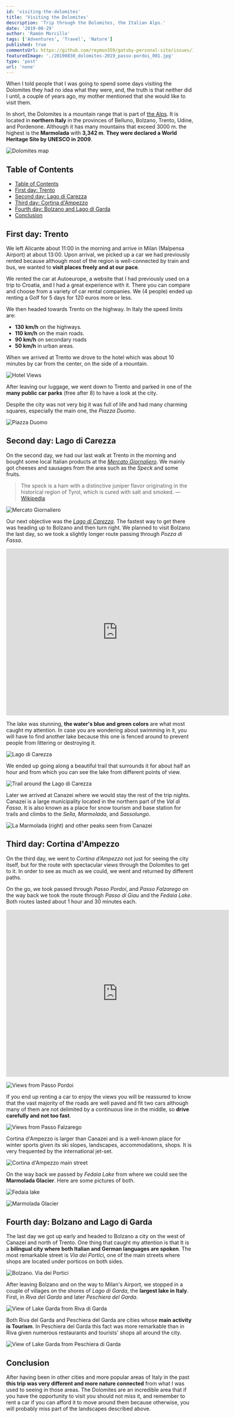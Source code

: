 ```yaml
---
id: 'visiting-the-dolomites'
title: 'Visiting the Dolomites'
description: 'Trip through the Dolomites, the Italian Alps.'
date: '2019-08-29'
author: 'Ramón Morcillo'
tags: ['Adventures', 'Travel', 'Nature']
published: true
commentsUrl: https://github.com/reymon359/gatsby-personal-site/issues/168
featuredImage: './20190830_dolomites-2019_passo-pordoi_001.jpg'
type: 'post'
url: 'none'
---
```


When I told people that I was going to spend some days visiting the Dolomites they had no idea what they were, and, the truth is that neither did I until, a couple of years ago, my mother mentioned that she would like to visit them.

In short, the Dolomites is a mountain range that is part of [the Alps](https://en.wikipedia.org/wiki/Alps). It is located in **northern Italy** in the provinces of Belluno, Bolzano, Trento, Udine, and Pordenone. Although it has many mountains that exceed 3000 m. the highest is the **Marmolada** with **3,342 m**. **They were declared a World Heritage Site by UNESCO in 2009**.

![Dolomites map](/content/posts/visiting-the-dolomites/20190828_dolomites-2019_map_001.jpg)

## Table of Contents
- [Table of Contents](#table-of-contents)
- [First day: Trento](#first-day-trento)
- [Second day: Lago di Carezza](#second-day-lago-di-carezza)
- [Third day: Cortina d'Ampezzo](#third-day-cortina-dampezzo)
- [Fourth day: Bolzano and Lago di Garda](#fourth-day-bolzano-and-lago-di-garda)
- [Conclusion](#conclusion)

## First day: Trento

We left Alicante about 11:00 in the morning and arrive in Milan (Malpensa Airport) at about 13:00. Upon arrival, we picked up a car we had previously rented because although most of the region is well-connected by train and bus, we wanted to **visit places freely and at our pace**.

We rented the car at Autoeurope, a website that I had previously used on a trip to Croatia, and I had a great experience with it. There you can compare and choose from a variety of car rental companies. We (4 people) ended up renting a Golf for 5 days for 120 euros more or less.

We then headed towards Trento on the highway. In Italy the speed limits are:

* **130 km/h** on the highways.
* **110 km/h** on the main roads.
* **90 km/h** on secondary roads
* **50 km/h** in urban areas.

When we arrived at Trento we drove to the hotel which was about 10 minutes by car from the center, on the side of a mountain.

![Hotel Views](/content/posts/visiting-the-dolomites/20190827_dolomites-2019_trento-hotel-views_001.jpg)

After leaving our luggage, we went down to Trento and parked in one of the **many public car parks** (free after 8) to have a look at the city.

Despite the city was not very big it was full of life and had many charming squares, especially the main one, the _Piazza Duomo_.

![Piazza Duomo](/content/posts/visiting-the-dolomites/20190827_dolomites-2019_trento_001.jpg)

## Second day: Lago di Carezza

On the second day, we had our last walk at Trento in the morning and bought some local Italian products at the _[Mercato Giornaliero](https://goo.gl/maps/mN917WdRzk1FuETP9)_. We mainly got cheeses and sausages from the area such as the _Speck_ and some fruits.

> The speck is a ham with a distinctive juniper flavor originating in the historical region of Tyrol, which is cured with salt and smoked. 
> — [Wikipedia](https://es.wikipedia.org/wiki/Speck)

![Mercato Giornaliero](/content/posts/visiting-the-dolomites/20190828_dolomites-2019_mercato-giornaliero_001.jpg)

Our next objective was the _[Lago di Carezza](https://goo.gl/maps/ZiktEE5wbXXhT9Cf8)_. The fastest way to get there was heading up to Bolzano and then turn right. We planned to visit Bolzano the last day, so we took a slightly longer route passing through _Pozza di Fassa_.

<iframe src="https://www.google.com/maps/embed?pb=!1m34!1m12!1m3!1d353153.69068352063!2d11.103147546985761!3d46.24996521522647!2m3!1f0!2f0!3f0!3m2!1i1024!2i768!4f13.1!4m19!3e0!4m5!1s0x478276cac9ce9ddb%3A0x27c6a299139ff547!2sTrento%2C%20Province%20of%20Trento%2C%20Italy!3m2!1d46.074779299999996!2d11.1217486!4m5!1s0x477869237b61dcd9%3A0x99d972828b60eebd!2sPozza%20di%20Fassa%2C%2038036%20Province%20of%20Trento%2C%20Italy!3m2!1d46.4306894!2d11.6857172!4m5!1s0x47786fbe51650425%3A0x26e4d13e4445202f!2sLago%20di%20Carezza!3m2!1d46.4104889!2d11.5758269!5e0!3m2!1sen!2ses!4v1567698533267!5m2!1sen!2ses" width="600" height="450" frameborder="0" style="border:0" allowfullscreen=""></iframe>

The lake was stunning, **the water's blue and green colors** are what most caught my attention. In case you are wondering about swimming in it, you will have to find another lake because this one is fenced around to prevent people from littering or destroying it.

![Lago di Carezza](/content/posts/visiting-the-dolomites/20190828_dolomites-2019_lago-di-carezza_001.jpg)

We ended up going along a beautiful trail that surrounds it for about half an hour and from which you can see the lake from different points of view.


![Trail around the Lago di Carezza](/content/posts/visiting-the-dolomites/20190828_dolomites-2019_trail-lago-di-carezza_001.jpg)

Later we arrived at Canazei where we would stay the rest of the trip nights. Canazei is a large municipality located in the northern part of the _Val di Fassa_. It is also known as a place for snow tourism and base station for trails and climbs to the _Sella_, _Marmolada_, and _Sassolungo_.

![La Marmolada (right) and other peaks seen from Canazei](/content/posts/visiting-the-dolomites/20190828_dolomites-2019_marmolada-from-canazei_001.jpg)

## Third day: Cortina d'Ampezzo

On the third day, we went to _Cortina d’Ampezzo_ not just for seeing the city itself, but for the route with spectacular views through the Dolomites to get to it. In order to see as much as we could, we went and returned by different paths.

On the go, we took passed through _Passo Pordoi_, and _Passo Falzarego_ on the way back we took the route through _Passo di Giau_ and the _Fedaia Lake_. Both routes lasted about 1 hour and 30 minutes each.

<iframe src="https://www.google.com/maps/embed?pb=!1m58!1m12!1m3!1d175825.81720935728!2d11.815877312487777!3d46.48279964344123!2m3!1f0!2f0!3f0!3m2!1i1024!2i768!4f13.1!4m43!3e0!4m5!1s0x47786a694ab62bc3%3A0xcb8e3fb552a4e7e4!2sCanazei%2C%20Trentino%2C%20Italy!3m2!1d46.4767783!2d11.770364899999999!4m5!1s0x47784034607e7663%3A0x81157a992b3a2fc!2sPasso%20Pordoi%2C%2032020%20Province%20of%20Belluno%2C%20Italy!3m2!1d46.487834!2d11.8140476!4m5!1s0x477837f5f673e5eb%3A0xe5210d91f732fe92!2sFalzarego%20Pass%2C%20Cortina%20d&#39;Ampezzo%2C%20Province%20of%20Belluno%2C%20Italy!3m2!1d46.5191252!2d12.0089186!4m5!1s0x47783435d247033f%3A0xdd3c30437b92e42b!2sCortina%20d&#39;Ampezzo%2C%2032043%20Province%20of%20Belluno%2C%20Italy!3m2!1d46.5404711!2d12.1356524!4m5!1s0x477849c8ddb4726f%3A0x6e338788d85b33c1!2sGiau%20Pass%2C%2032046%20San%20Vito%20di%20Cadore%2C%20Province%20of%20Belluno%2C%20Italy!3m2!1d46.4830556!2d12.0541667!4m5!1s0x47784148229089d9%3A0x42b5e7b17c12fccb!2sFedaia%20Lake%2C%20Canazei%2C%20Trentino%2C%20Italy!3m2!1d46.459097299999996!2d11.8702524!4m5!1s0x47786a694ab62bc3%3A0xcb8e3fb552a4e7e4!2sCanazei%2C%20Trentino%2C%20Italy!3m2!1d46.4767783!2d11.770364899999999!5e0!3m2!1sen!2ses!4v1598433772339!5m2!1sen!2ses" width="600" height="450" frameborder="0" style="border:0;" allowfullscreen="" aria-hidden="false" tabindex="0"></iframe>

![Views from Passo Pordoi](/content/posts/visiting-the-dolomites/20190830_dolomites-2019_passo-pordoi_001.jpg)

If you end up renting a car to enjoy the views you will be reassured to know that the vast majority of the roads are well paved and fit two cars although many of them are not delimited by a continuous line in the middle, so **drive carefully and not too fast**.

![Views from Passo Falzarego](/content/posts/visiting-the-dolomites/20190829_dolomites-2019_passo-falzarego_001.jpg)

Cortina d'Ampezzo is larger than Canazei and is a well-known place for winter sports given its ski slopes, landscapes, accommodations, shops. It is very frequented by the international jet-set.

![Cortina d'Ampezzo main street](/content/posts/visiting-the-dolomites/20190829_dolomites-2019_cortina-dampezzo_001.jpg)

On the way back we passed by *Fedaia Lake* from where we could see the **Marmolada Glacier**. Here are some pictures of both.

![Fedaia lake](/content/posts/visiting-the-dolomites/20190829_dolomites-2019_fedaia-lake_001.jpg)

![Marmolada Glacier](/content/posts/visiting-the-dolomites/20190829_dolomites-2019_marmolada-glacier_001.jpg)

## Fourth day: Bolzano and Lago di Garda

The last day we got up early and headed to Bolzano a city on the west of Canazei and north of Trento. One thing that caught my attention is that It is a **bilingual city where both Italian and German languages are spoken**. The most remarkable street is _Via dei Portici_, one of the main streets where shops are located under porticos on both sides.

![Bolzano. Via dei Portici](/content/posts/visiting-the-dolomites/20190830_dolomites-2019_bolzano-via-dei-portici_001.jpg)

After leaving Bolzano and on the way to Milan's Airport, we stopped in a couple of villages on the shores of _Lago di Garda_, the **largest lake in Italy**. First, in _Riva del Garda_ and later _Peschiera del Garda_.

![View of Lake Garda from Riva di Garda](/content/posts/visiting-the-dolomites/20190830_dolomites-2019_riva-di-garda_001.jpg)

Both Riva del Garda and Peschiera del Garda are cities whose **main activity is Tourism**. In Peschiera del Garda this fact was more remarkable than in Riva given numerous restaurants and tourists' shops all around the city.

![View of Lake Garda from Peschiera di Garda](/content/posts/visiting-the-dolomites/20190830_dolomites-2019_peschiera-di-garda_001.jpg)

## Conclusion

After having been in other cities and more popular areas of Italy in the past **this trip was very different and more nature connected** from what I was used to seeing in those areas. The Dolomites are an incredible area that if you have the opportunity to visit you should not miss it, and remember to rent a car if you can afford it to move around them because otherwise, you will probably miss part of the landscapes described above.
